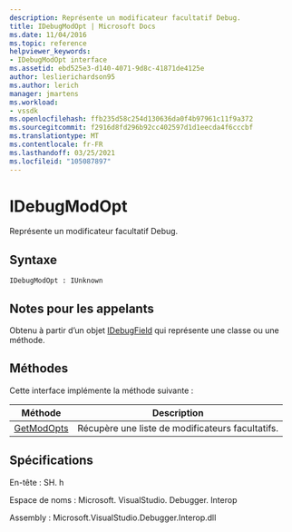 ```yaml
---
description: Représente un modificateur facultatif Debug.
title: IDebugModOpt | Microsoft Docs
ms.date: 11/04/2016
ms.topic: reference
helpviewer_keywords:
- IDebugModOpt interface
ms.assetid: ebd525e3-d140-4071-9d8c-41871de4125e
author: leslierichardson95
ms.author: lerich
manager: jmartens
ms.workload:
- vssdk
ms.openlocfilehash: ffb235d58c254d130636da0f4b97961c11f9a372
ms.sourcegitcommit: f2916d8fd296b92cc402597d1d1eecda4f6cccbf
ms.translationtype: MT
ms.contentlocale: fr-FR
ms.lasthandoff: 03/25/2021
ms.locfileid: "105087897"
---
```

# <a name="idebugmodopt"></a>IDebugModOpt
Représente un modificateur facultatif Debug.

## <a name="syntax"></a>Syntaxe

```
IDebugModOpt : IUnknown
```

## <a name="notes-for-callers"></a>Notes pour les appelants
 Obtenu à partir d’un objet [IDebugField](../../../extensibility/debugger/reference/idebugfield.md) qui représente une classe ou une méthode.

## <a name="methods"></a>Méthodes
 Cette interface implémente la méthode suivante :

|Méthode|Description|
|------------|-----------------|
|[GetModOpts](../../../extensibility/debugger/reference/idebugmodopt-getmodopts.md)|Récupère une liste de modificateurs facultatifs.|

## <a name="requirements"></a>Spécifications
 En-tête : SH. h

 Espace de noms : Microsoft. VisualStudio. Debugger. Interop

 Assembly : Microsoft.VisualStudio.Debugger.Interop.dll
